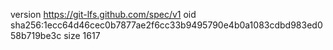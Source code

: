 version https://git-lfs.github.com/spec/v1
oid sha256:1ecc64d46cec0b7877ae2f6cc33b9495790e4b0a1083cdbd983ed058b719be3c
size 1617
